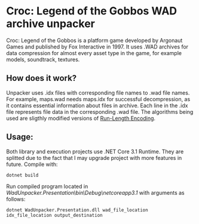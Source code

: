 
# Croc: Legend of the Gobbos WAD archive unpacker
Croc: Legend of the Gobbos is a platform game developed by Argonaut Games and published by Fox Interactive in 1997. It uses .WAD archives for data compression for almost every asset type in the game, for example models, soundtrack, textures.
## How does it work?
Unpacker uses .idx files with corresponding file names to .wad file names. For example, maps.wad needs maps.idx for successful decompression, as it contains essential information about files in archive. Each line in the .idx file represents file data in the corresponding .wad file. The algorithms being used are sligthly modified versions of [Run-Length Encoding](https://en.wikipedia.org/wiki/Run-length_encoding).
## Usage:
Both library and execution projects use .NET Core 3.1 Runtime. They are splitted due to the fact that I may upgrade project with more features in future.
Compile with:
```
dotnet build
```
Run compiled program located in
*WadUnpacker.Presentation\bin\Debug\netcoreapp3.1* with arguments as follows:
```
dotnet WadUnpacker.Presentation.dll wad_file_location idx_file_location output_destination
```
